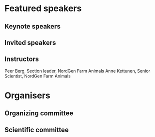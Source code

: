 # Featured speakers

## Keynote speakers


## Invited speakers


## Instructors

Peer Berg, Section leader, NordGen Farm Animals
Anne Kettunen, Senior Scientist, NordGen Farm Animals

# Organisers


## Organizing committee


## Scientific committee
